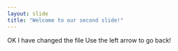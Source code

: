 ```yaml
---
layout: slide
title: "Welcome to our second slide!"
---
```

OK I have changed the file
Use the left arrow to go back!
